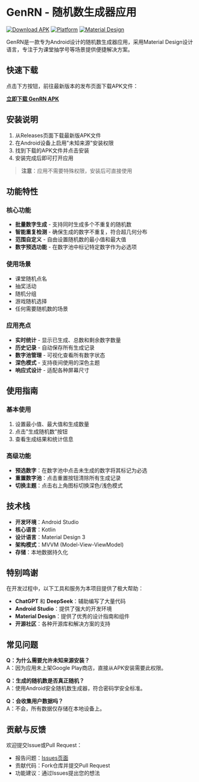 # GenRN - 随机数生成器应用

[![Download APK](https://img.shields.io/badge/Download-Android_APK-brightgreen)](https://github.com/ff66ccff/GenRN/releases)
[![Platform](https://img.shields.io/badge/Platform-Android-blue)](https://www.android.com/)
[![Material Design](https://img.shields.io/badge/Design-Material-blueviolet)](https://material.io/)

GenRN是一款专为Android设计的随机数生成器应用，采用Material Design设计语言，专注于为课堂抽学号等场景提供便捷解决方案。

## 快速下载

点击下方按钮，前往最新版本的发布页面下载APK文件：

[**立即下载 GenRN APK**](https://github.com/ff66ccff/GenRN/releases)

## 安装说明

1. 从Releases页面下载最新版APK文件
2. 在Android设备上启用"未知来源"安装权限
3. 找到下载的APK文件并点击安装
4. 安装完成后即可打开应用

> **注意**：应用不需要特殊权限，安装后可直接使用

## 功能特性

### 核心功能

- **批量数字生成** - 支持同时生成多个不重复的随机数
- **智能重复检测** - 确保生成的数字不重复，符合超几何分布
- **范围自定义** - 自由设置随机数的最小值和最大值
- **数字预选功能** - 在数字池中标记特定数字作为必选项

### 使用场景

- 课堂随机点名
- 抽奖活动
- 随机分组
- 游戏随机选择
- 任何需要随机数的场景

### 应用亮点

- **实时统计** - 显示已生成、总数和剩余数字数量
- **历史记录** - 自动保存所有生成记录
- **数字池管理** - 可视化查看所有数字状态
- **深色模式** - 支持夜间使用的深色主题
- **响应式设计** - 适配各种屏幕尺寸

## 使用指南

### 基本使用
1. 设置最小值、最大值和生成数量
2. 点击"生成随机数"按钮
3. 查看生成结果和统计信息

### 高级功能
- **预选数字**：在数字池中点击未生成的数字将其标记为必选
- **重置数字池**：点击重置按钮清除所有生成记录
- **切换主题**：点击右上角图标切换深色/浅色模式

## 技术栈

- **开发环境**：Android Studio
- **核心语言**：Kotlin
- **设计语言**：Material Design 3
- **架构模式**：MVVM (Model-View-ViewModel)
- **存储**：本地数据持久化

## 特别鸣谢

在开发过程中，以下工具和服务为本项目提供了极大帮助：

- **ChatGPT** 和 **DeepSeek**：辅助编写了大量代码
- **Android Studio**：提供了强大的开发环境
- **Material Design**：提供了优秀的设计指南和组件
- **开源社区**：各种开源库和解决方案的支持

## 常见问题

**Q：为什么需要允许未知来源安装？**  
A：因为应用未上架Google Play商店，直接从APK安装需要此权限。

**Q：生成的随机数是否真正随机？**  
A：使用Android安全随机数生成器，符合密码学安全标准。

**Q：会收集用户数据吗？**  
A：不会，所有数据仅存储在本地设备上。

## 贡献与反馈

欢迎提交Issue或Pull Request：
- 报告问题：[Issues页面](https://github.com/ff66ccff/GenRN/issues)
- 贡献代码：Fork仓库并提交Pull Request
- 功能建议：通过Issues提出您的想法

